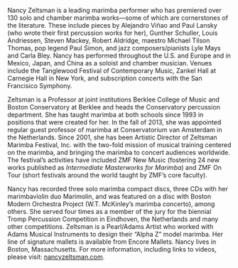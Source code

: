 Nancy Zeltsman is a leading marimba performer who has premiered over 130 solo and chamber marimba works—some of which are cornerstones of the literature. These include pieces by Alejandro Viñao and Paul Lansky (who wrote their first percussion works for her), Gunther Schuller, Louis Andriessen, Steven Mackey, Robert Aldridge, maestro Michael Tilson Thomas, pop legend Paul Simon, and jazz composers/pianists Lyle Mays and Carla Bley. Nancy has performed throughout the U.S. and Europe and in Mexico, Japan, and China as a soloist and chamber musician. Venues include the Tanglewood Festival of Contemporary Music, Zankel Hall at Carnegie Hall in New York, and subscription concerts with the San Francisico Symphony.

Zeltsman is a Professor at joint institutions Berklee College of Music and Boston Conservatory at Berklee and heads the Conservatory percussion department. She has taught marimba at both schools since 1993 in positions that were created for her. In the fall of 2013, she was appointed regular guest professor of marimba at Conservatorium van Amsterdam in the Netherlands. Since 2001, she has been Artistic Director of Zeltsman Marimba Festival, Inc. with the two-fold mission of musical training centered on the marimba, and bringing the marimba to concert audiences worldwide. The festival’s activities have included ZMF New Music (fostering 24 new works published as *Intermediate Masterworks for Marimba*) and ZMF On Tour (short festivals around the world taught by ZMF’s core faculty).

Nancy has recorded three solo marimba compact discs, three CDs with her marimbaviolin duo Marimolin, and was featured on a disc with Boston Modern Orchestra Project (W.T. McKinley’s marimba concerto), among others. She served four times as a member of the jury for the biennial Tromp Percussion Competition in Eindhoven, the Netherlands and many other competitions. Zeltsman is a Pearl/Adams Artist who worked with Adams Musical Instruments to design their “Alpha Z” model marimba. Her line of signature mallets is available from Encore Mallets. Nancy lives in Boston, Massachusetts. For more information, including links to videos, please visit: [nancyzeltsman.com](http://www.nancyzeltsman.com/).
